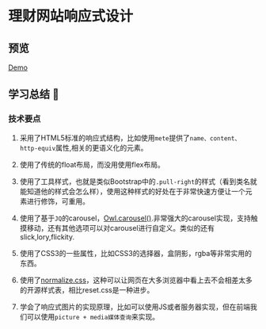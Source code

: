 # 理财网站响应式设计

## 预览
[Demo](https://angelpray.github.io/project/RWD/rwd_imooc/index.html)

## 学习总结 :orange_book:

### 技术要点
1. 采用了HTML5标准的响应式结构，比如使用`mete`提供了`name、content、http-equiv`属性,相关的更语义化的元素。

2. 使用了传统的float布局，而没用使用flex布局。

3. 使用了工具样式，也就是类似Bootstrap中的`.pull-right`的样式（看到类名就能知道他的样式会怎么样），使用这种样式的好处在于非常快速方便让一个元素进行修饰，可重用。

4. 使用了基于`JQ`的carousel，[Owl.carousel()](https://github.com/OwlCarousel2/OwlCarousel2).非常强大的carousel实现，支持触摸移动，还有其他选项可以对carousel进行自定义。类似的还有slick,lory,flickity.

5. 使用了CSS3的一些属性，比如CSS3的选择器，盒阴影，rgba等非常实用的东西。

6. 使用了[normalize.css](https://necolas.github.io/normalize.css/)，这种可以让网页在大多浏览器中看上去不会相差太多的开源样式表，相比reset.css是一种进步。

7. 学会了响应式图片的实现原理，比如可以使用JS或者服务器实现，但在前端我们可以使用`picture + media媒体查询`来实现。

